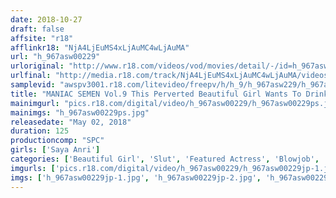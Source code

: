 ```yaml
---
date: 2018-10-27
draft: false
affsite: "r18"
afflinkr18: "NjA4LjEuMS4xLjAuMC4wLjAuMA"
url: "h_967asw00229"
urloriginal: "http://www.r18.com/videos/vod/movies/detail/-/id=h_967asw00229"
urlfinal: "http://media.r18.com/track/NjA4LjEuMS4xLjAuMC4wLjAuMA/videos/vod/movies/detail/-/id=h_967asw00229"
samplevid: "awspv3001.r18.com/litevideo/freepv/h/h_9/h_967asw229/h_967asw229_dmb_w.mp4"
title: "MANIAC SEMEN Vol.9 This Perverted Beautiful Girl Wants To Drink Your Spit, Cum, And Piss Saya Anri"
mainimgurl: "pics.r18.com/digital/video/h_967asw00229/h_967asw00229ps.jpg"
mainimgs: "h_967asw00229ps.jpg"
releasedate: "May 02, 2018"
duration: 125
productioncomp: "SPC"
girls: ['Saya Anri']
categories: ['Beautiful Girl', 'Slut', 'Featured Actress', 'Blowjob', 'Handjob', 'Cum Swallowing', 'Hi-Def']
imgurls: ['pics.r18.com/digital/video/h_967asw00229/h_967asw00229jp-1.jpg', 'pics.r18.com/digital/video/h_967asw00229/h_967asw00229jp-2.jpg', 'pics.r18.com/digital/video/h_967asw00229/h_967asw00229jp-3.jpg', 'pics.r18.com/digital/video/h_967asw00229/h_967asw00229jp-4.jpg', 'pics.r18.com/digital/video/h_967asw00229/h_967asw00229jp-5.jpg', 'pics.r18.com/digital/video/h_967asw00229/h_967asw00229jp-6.jpg', 'pics.r18.com/digital/video/h_967asw00229/h_967asw00229jp-7.jpg', 'pics.r18.com/digital/video/h_967asw00229/h_967asw00229jp-8.jpg', 'pics.r18.com/digital/video/h_967asw00229/h_967asw00229jp-9.jpg', 'pics.r18.com/digital/video/h_967asw00229/h_967asw00229jp-10.jpg', 'pics.r18.com/digital/video/h_967asw00229/h_967asw00229jp-11.jpg', 'pics.r18.com/digital/video/h_967asw00229/h_967asw00229jp-12.jpg', 'pics.r18.com/digital/video/h_967asw00229/h_967asw00229jp-13.jpg', 'pics.r18.com/digital/video/h_967asw00229/h_967asw00229jp-14.jpg', 'pics.r18.com/digital/video/h_967asw00229/h_967asw00229jp-15.jpg', 'pics.r18.com/digital/video/h_967asw00229/h_967asw00229jp-16.jpg', 'pics.r18.com/digital/video/h_967asw00229/h_967asw00229jp-17.jpg', 'pics.r18.com/digital/video/h_967asw00229/h_967asw00229jp-18.jpg', 'pics.r18.com/digital/video/h_967asw00229/h_967asw00229jp-19.jpg', 'pics.r18.com/digital/video/h_967asw00229/h_967asw00229jp-20.jpg']
imgs: ['h_967asw00229jp-1.jpg', 'h_967asw00229jp-2.jpg', 'h_967asw00229jp-3.jpg', 'h_967asw00229jp-4.jpg', 'h_967asw00229jp-5.jpg', 'h_967asw00229jp-6.jpg', 'h_967asw00229jp-7.jpg', 'h_967asw00229jp-8.jpg', 'h_967asw00229jp-9.jpg', 'h_967asw00229jp-10.jpg', 'h_967asw00229jp-11.jpg', 'h_967asw00229jp-12.jpg', 'h_967asw00229jp-13.jpg', 'h_967asw00229jp-14.jpg', 'h_967asw00229jp-15.jpg', 'h_967asw00229jp-16.jpg', 'h_967asw00229jp-17.jpg', 'h_967asw00229jp-18.jpg', 'h_967asw00229jp-19.jpg', 'h_967asw00229jp-20.jpg']
---
```

